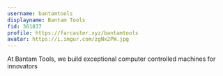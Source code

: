 ```yaml
---
username: bantamtools
displayname: Bantam Tools
fid: 361837
profile: https://farcaster.xyz/bantamtools
avatar: https://i.imgur.com/zgNx2PW.jpg
---
```

At Bantam Tools, we build exceptional computer controlled machines for innovators  
